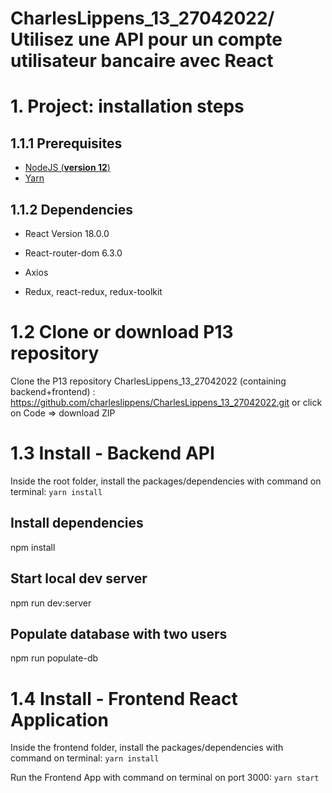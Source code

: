 # CharlesLippens_13_27042022/ Utilisez une API pour un compte utilisateur bancaire avec React

# 1. Project: installation steps

## 1.1.1 Prerequisites

- [NodeJS (**version 12**)](https://nodejs.org/en/)
- [Yarn](https://yarnpkg.com/)

## 1.1.2 Dependencies

- React Version 18.0.0

- React-router-dom 6.3.0

- Axios

- Redux, react-redux, redux-toolkit

# 1.2 Clone or download P13 repository

Clone the P13 repository CharlesLippens_13_27042022 (containing backend+frontend) : https://github.com/charleslippens/CharlesLippens_13_27042022.git or click on Code => download ZIP

# 1.3 Install - Backend API

Inside the root folder, install the packages/dependencies with command on terminal: `yarn install`

## Install dependencies
npm install

##  Start local dev server
npm run dev:server

##  Populate database with two users
npm run populate-db

# 1.4 Install - Frontend React Application

Inside the frontend folder, install the packages/dependencies with command on terminal: `yarn install`

Run the Frontend App with command on terminal on port 3000: `yarn start`



